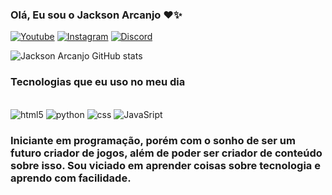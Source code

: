### Olá, Eu sou o Jackson Arcanjo ❤️✨


[![Youtube](https://img.shields.io/badge/YouTube-FF0000?style=for-the-badge&logo=youtube&logoColor=white)](https://youtube.com/jacksonarcanjoo)
[![Instagram](https://img.shields.io/badge/Instagram-E4405F?style=for-the-badge&logo=instagram&logoColor=white)](https://www.instagram.com/jacksonarcanj/)
[![Discord](https://img.shields.io/badge/Discord-7289DA?style=for-the-badge&logo=discord&logoColor=white)](https://discord.gg/88wqy3kxqj)

![Jackson Arcanjo GitHub stats](https://github-readme-stats.vercel.app/api?username=jacksonarcanjo&show_icons=true&theme=dracula)


### Tecnologias que eu uso no meu dia

<div style="display: inline_block"><br/>
    <img "align="center" alt="html5" src="https://img.shields.io/badge/HTML-239120?style=for-the-badge&logo=html5&logoColor=white" />
      <img "align="center" alt="python" src="https://img.shields.io/badge/Python-3776AB?style=for-the-badge&logo=python&logoColor=white" />
        <img "align="center" alt="css" src="https://img.shields.io/badge/CSS-239120?&style=for-the-badge&logo=css3&logoColor=white" />
         <img "align="center" alt="JavaSript" src="https://img.shields.io/badge/JavaScript-F7DF1E?style=for-the-badge&logo=javascript&logoColor=black" />


</div>

### Iniciante em programação, porém com o sonho de ser um futuro criador de jogos, além de poder ser criador de conteúdo sobre isso. Sou viciado em aprender coisas sobre tecnologia e aprendo com facilidade.
